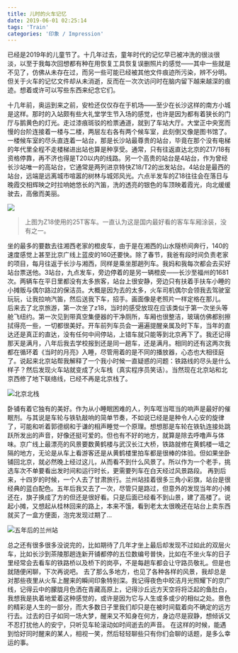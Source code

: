 ```yaml
---
title: 儿时的火车记忆
date: 2019-06-01 02:25:14
tags: 'Train'
categories: '印象 / Impression'
---
```



已经是2019年的儿童节了。十几年过去，童年时代的记忆早已被冲洗的很淡很淡，以至于我每次回想都有种在用恢复工具恢复误删照片的感觉——其中一些就是不见了，仿佛从未存在过，而另一些可能已经被其他文件痕迹所污染，辨不分明。但关于火车的记忆文件却从未消逝，反而在一次次访问时在脑内留下越来越深的痕迹。想着或许可以写些东西来纪念它们。

<!-- more -->

十几年前，奥运到来之前，安检还仅仅存在于机场——至少在长沙这样的南方小城是这样。那时的入站颇有些大礼堂学生节入场的感觉，也许是因为都有着狭长的门厅与鹅黄色的灯光。走过漆痕斑驳的检票通道，就到了车站大厅。大堂正中央宽而慢的台阶连接着一楼与二楼，两层左右各有两个候车室，此刻倒又像是图书馆了。一楼候车室的尽头直连着一站台，那是长沙站最尊贵的站台，毕竟在那个没有电梯的年代里全程不走楼梯进出站也算是种享受。通常，只有往返直达北京的Z17/18有资格停靠，再不济也得是T20以内的线路。另一个高贵的站台是4站台，作为曾经长沙站唯一的高站台，它通常是两列进京特快Z18/T2的出发站台。4站台是最西的站台，远端是远离城市喧嚣的树林与城郊风光。六点半发车的Z18往往会在落日与晚霞交相辉映之时拉响她悠长的汽笛，洗的透亮的银色的车顶映着霞光，向北缓缓驶去，高傲而美丽。

![](https://i.postimg.cc/0jLg8sdQ/1.png)
> 上图为Z18使用的25T客车。一直认为这是国内最好看的客车车厢涂装，没有之一。

坐的最多的要数去往湘西老家的橙皮车，由于是在湘西的山水隧桥间奔行，140的速度感觉上甚至比京广线上蓝皮的160还要快。除了春节，我爸有段时间负责老家的项目，每月往返于长沙与湘西，同样是乘坐那趟列车。我妈和我每次都会去买好站台票送他。3站台，九点发车，旁边停着的是另一辆橙皮——长沙至福州的1681次。两辆车在平日里都没有太多旅客，站台上很安静，旁边只有扶着手扶车小睡的小摊贩与偶尔路过的保洁员。大概是因为去的太多，火车司机偶尔会领我去驾驶室玩玩，让我拉响汽笛，然后送我下车，招手。画面像是老照片一样定格在那儿。
后来去了北京旅游，第一次坐了z18，当时的感受放现在应该类似于第一次坐头等舱飞纽约。第一次见到带真空集便器的干净厕所，车厢也很整洁，玻璃仿佛都别擦拭得亮一些，一切都很美好。开车前列车员会一遍遍提醒亲属及时下车，当年的直达还是真正的直达，没有任何中间停站，上错车就只能等到北京再下了。我还记得那天是满月，八年后我去学校报到还是同一趟车，还是满月。相同的还有这两次我都在循环着《当时的月亮》入睡，尽管用着的是不同的播放器，心态也大相径庭了。说起来北京站帮我解释了一个我小时候一直疑惑的问题：铁路线的尽头是什么样子？然后发现火车站就变成了火车栈（真实程序员笑话）。当然现在北京站和北京西修了地下联络线，已经不再是北京栈了。

![北京北栈](https://i.postimg.cc/3Rf5cpk2/2.png)

卧铺有着它独有的美好。作为从小睡眠困难的人，列车哐当哐当的响声是最好的催眠剂。与其说是车轮与铁轨敲响的简单节奏，不如说已经是是种令人心安的旋律了，可能和听着郭德纲和于谦的相声睡觉一个原理。想想那是车轮在铁轨连接处跳跃所发出的声音，好像还挺可爱的。但也有不好的地方，就算是除去呼噜声与体味。京广线上最漂亮的风景要数黄鹤楼与武汉长江大桥，铁路就修在黄鹤楼一墙之隔的地方，无论是从车上看游客还是从黄鹤楼里拍车都是很棒的体验。但如果坐卧铺回北京，就必然晚上经过这儿，从而看不到什么风景了。所以作为一个老手，挑选车次不单要看出发时间和运行时长，更需要列车在白天经过风景路段。
再到后来，十四岁的时候，一个人去了甘肃旅行。兰州站挂着很多三角小彩旗，站台是很经典的蓝白配色。五年后我又去了一次，尽管只是路过，但意外的发现当年的小摊还在，旗子换成了方的但还是很好看。只是后面已经看不到山景，建了高楼了。说起小摊，又想起从桂林回来的路上，本来不饿，看到老太太很晚还在站台上卖东西就买了一盒方便面，泡完发现过期了...

![五年后的兰州站](https://i.postimg.cc/wMt88vNZ/3.jpg)

总之还有很多很多没说完的，比如期待了几年才坐上最后却发现不过如此的双层火车，比如长沙到茶陵那趟连新开铺都停的五位数编号普快，比如在不坐火车的日子里经常会去看车的铁路桥以及桥下的岗亭，不是每趟车都会让守路员敬礼。但是也就随便闲聊，下次再说吧。
去了那么多地方，也见了各种各样的风景，我却总是对那些夜里从火车上醒来的瞬间印象特别深。我记得夜色中皎洁月光照耀下的京广线，记得云中的朦胧月色洒在青藏高原上，记得沙丘远方天空将将泛起的鱼肚白，我想我是执着地爱着这种感觉的，或许是因为它与人生或多或少的相似之处。景色的精彩是人生的一部分，而大多数日子里我们却只是在被时间载着向不确定的远方行去。过去的日子如同一场大梦，醒来又不知身在何方，身边尽是寂静，想倾诉又不忍打扰他人的安宁，只听见车轮滚动如时间逝去的声音。
在这样的时候，能遇到恰好同时醒来的某人，相视一笑，然后轻轻聊些只有你们会聊的话题，是多么幸运的事。
